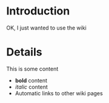 # Introduction #
OK, I just wanted to use the wiki


# Details #

This is some content
  * **bold** content
  * _italic_ content
  * Automatic links to other wiki pages
